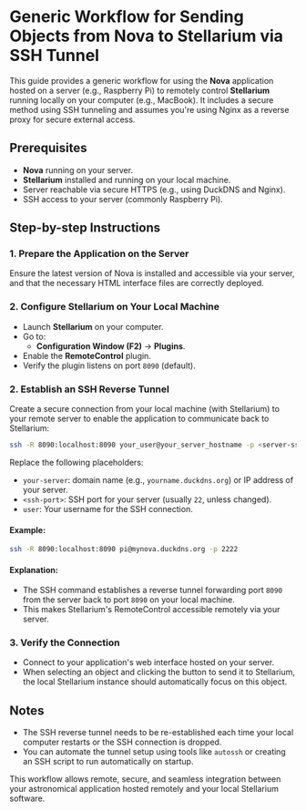 # Generic Workflow for Sending Objects from Nova to Stellarium via SSH Tunnel

This guide provides a generic workflow for using the **Nova** application hosted on a server (e.g., Raspberry Pi) to remotely control **Stellarium** running locally on your computer (e.g., MacBook). It includes a secure method using SSH tunneling and assumes you're using Nginx as a reverse proxy for secure external access.

## Prerequisites

- **Nova** running on your server.
- **Stellarium** installed and running on your local machine.
- Server reachable via secure HTTPS (e.g., using DuckDNS and Nginx).
- SSH access to your server (commonly Raspberry Pi).

## Step-by-step Instructions

### 1. Prepare the Application on the Server
Ensure the latest version of Nova is installed and accessible via your server, and that the necessary HTML interface files are correctly deployed.

### 2. Configure Stellarium on Your Local Machine
- Launch **Stellarium** on your computer.
- Go to:
  - **Configuration Window (F2)** → **Plugins**.
- Enable the **RemoteControl** plugin.
- Verify the plugin listens on port `8090` (default).

### 2. Establish an SSH Reverse Tunnel
Create a secure connection from your local machine (with Stellarium) to your remote server to enable the application to communicate back to Stellarium:

```bash
ssh -R 8090:localhost:8090 your_user@your_server_hostname -p <server-ssh-port>
```

Replace the following placeholders:
- `your-server`: domain name (e.g., `yourname.duckdns.org`) or IP address of your server.
- `<ssh-port>`: SSH port for your server (usually `22`, unless changed).
- `user`: Your username for the SSH connection.

#### Example:

```bash
ssh -R 8090:localhost:8090 pi@mynova.duckdns.org -p 2222
```

#### Explanation:
- The SSH command establishes a reverse tunnel forwarding port `8090` from the server back to port `8090` on your local machine.
- This makes Stellarium's RemoteControl accessible remotely via your server.

### 3. Verify the Connection
- Connect to your application's web interface hosted on your server.
- When selecting an object and clicking the button to send it to Stellarium, the local Stellarium instance should automatically focus on this object.

## Notes
- The SSH reverse tunnel needs to be re-established each time your local computer restarts or the SSH connection is dropped.
- You can automate the tunnel setup using tools like `autossh` or creating an SSH script to run automatically on startup.

This workflow allows remote, secure, and seamless integration between your astronomical application hosted remotely and your local Stellarium software.

